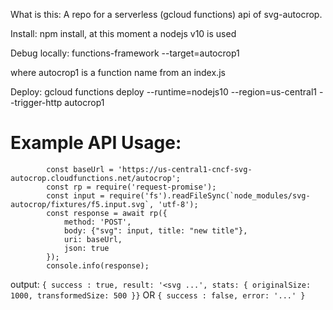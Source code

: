 What is this:
A repo for a serverless (gcloud functions) api of svg-autocrop.

Install: npm install, at this moment a nodejs v10 is used

Debug locally: functions-framework --target=autocrop1

where autocrop1 is a function name from an index.js

Deploy: gcloud functions deploy --runtime=nodejs10 --region=us-central1 --trigger-http autocrop1

# Example API Usage:

```
        const baseUrl = 'https://us-central1-cncf-svg-autocrop.cloudfunctions.net/autocrop';
        const rp = require('request-promise');
        const input = require('fs').readFileSync(`node_modules/svg-autocrop/fixtures/f5.input.svg`, 'utf-8');
        const response = await rp({
            method: 'POST',
            body: {"svg": input, title: "new title"},
            uri: baseUrl,
            json: true
        }); 
        console.info(response);
```
output: `{ success : true, result: '<svg ...', stats: { originalSize: 1000, transformedSize: 500 }}` OR `{ success : false, error: '...' }`



